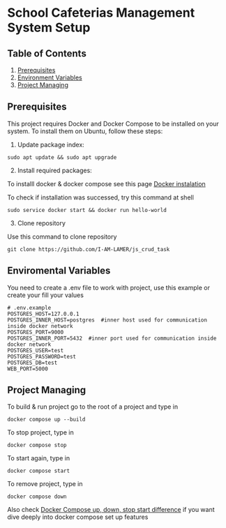 # School Cafeterias Management System Setup

## Table of Contents
1. [Prerequisites](#prerequisites)
2. [Environment Variables](#enviromental-variables)
4. [Project Managing](#project-managing)

## Prerequisites

This project requires Docker and Docker Compose to be installed on your system. To install them on Ubuntu, follow these steps:

1. Update package index:

`sudo apt update && sudo apt upgrade`

2. Install required packages:

To installl docker & docker compose see this page [Docker instalation](https://docs.docker.com/engine/install/ubuntu/)

To check if installation was successed, try this command at shell

`sudo service docker start && docker run hello-world`

3. Clone repository

Use this command to clone repository 

`git clone https://github.com/I-AM-LAMER/js_crud_task`

## Enviromental Variables

You need to create a .env file to work with project, use this example or create your fill your values 

```dosini
# .env.example
POSTGRES_HOST=127.0.0.1
POSTGRES_INNER_HOST=postgres  #inner host used for communication inside docker network
POSTGRES_PORT=9000 
POSTGRES_INNER_PORT=5432  #inner port used for communication inside docker network
POSTGRES_USER=test
POSTGRES_PASSWORD=test 
POSTGRES_DB=test
WEB_PORT=5000
```

## Project Managing

To build & run project go to the root of a project and type in

`docker compose up --build`

To stop project, type in

`docker compose stop`

To start again, type in

`docker compose start`

To remove project, type in

`docker compose down`

Also check [Docker Compose up, down, stop start difference](https://www.geeksforgeeks.org/docker-compose-up-down-stop-start-difference/) if you want dive deeply into docker compose set up features